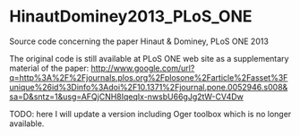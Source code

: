 # HinautDominey2013_PLoS_ONE
Source code concerning the paper Hinaut &amp; Dominey, PLoS ONE 2013

The original code is still available at PLoS ONE web site as a supplementary material of the paper:
http://www.google.com/url?q=http%3A%2F%2Fjournals.plos.org%2Fplosone%2Farticle%2Fasset%3Funique%26id%3Dinfo%3Adoi%2F10.1371%2Fjournal.pone.0052946.s008&sa=D&sntz=1&usg=AFQjCNH8IqeqIx-nwsbU66gJg2tW-CV4Dw

TODO: here I will update a version including Oger toolbox which is no longer available.
